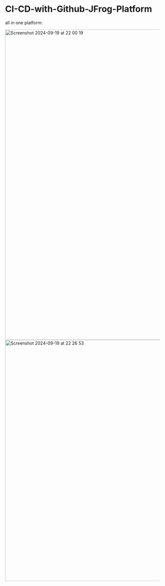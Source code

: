 # CI-CD-with-Github-JFrog-Platform

all in one platform:

<img width="1010" alt="Screenshot 2024-09-19 at 22 00 19" src="https://github.com/user-attachments/assets/1e0280d5-d0f7-421a-9a33-99377c6b3c1d">

<img width="785" alt="Screenshot 2024-09-19 at 22 26 53" src="https://github.com/user-attachments/assets/5d640e1b-1b8d-4b8f-8e5f-949012b4682a">

